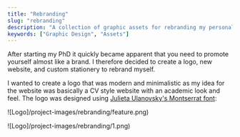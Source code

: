```yaml
---
title: "Rebranding"
slug: "rebranding"
description: "A collection of graphic assets for rebranding my personal brand"
keywords: ["Graphic Design", "Assets"]
---
```


After starting my PhD it quickly became apparent that you need to promote yourself almost like a brand. I therefore decided to create a logo, new website, and custom stationery to rebrand myself.

I wanted to create a logo that was modern and minimalistic as my idea for the website was basically a CV style website with an academic look and feel. The logo was designed using [Julieta Ulanovsky's Montserrat font](https://fonts.google.com/specimen/Montserrat):

![Logo]/project-images/rebranding/feature.png)

![Logo]/project-images/rebranding/1.png)
